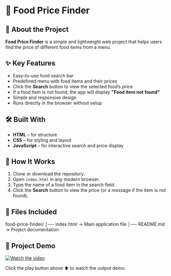 # 🍴 Food Price Finder  

## 📖 About the Project  
**Food Price Finder** is a simple and lightweight web project that helps users find the price of different food items from a menu.  

## ✨ Key Features  
- Easy-to-use food search bar  
- Predefined menu with food items and their prices  
- Click the **Search** button to view the selected food’s price  
- If a food item is not found, the app will display **"Food item not found"**  
- Simple and responsive design  
- Runs directly in the browser without setup  

## 🛠️ Built With  
- **HTML** – for structure  
- **CSS** – for styling and layout  
- **JavaScript** – for interactive search and price display  

## 🚀 How It Works  
1. Clone or download the repository.  
2. Open `index.html` in any modern browser.  
3. Type the name of a food item in the search field.  
4. Click the **Search** button to view the price (or a message if the item is not found).  

## 📂 Files Included  
food-price-finder/
│── index.html → Main application file
│── README.md → Project documentation

## 🎥 Project Demo  
[![Watch the video](https://img.icons8.com/ios-filled/50/000000/play-button-circled.png)](https://github.com/Prajnapunya09/Food-price-finder/blob/main/Food%20Price%20Finder(output%20vedio).mp4)  

Click the play button above ⬆ to watch the output demo. 
